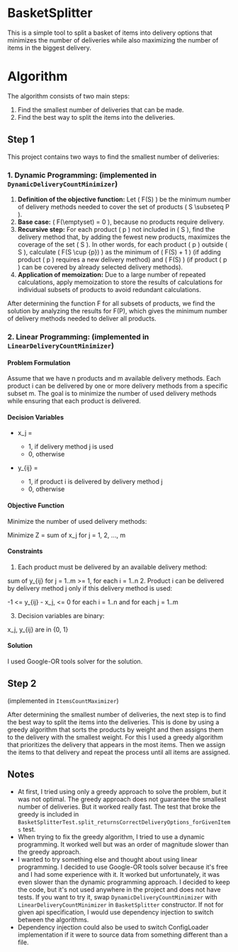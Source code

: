 # BasketSplitter

This is a simple tool to split a basket of items into delivery options that minimizes the number of deliveries while also maximizing the number of items in the biggest delivery.

# Algorithm
The algorithm consists of two main steps:
1. Find the smallest number of deliveries that can be made.
2. Find the best way to split the items into the deliveries.

## Step 1
This project contains two ways to find the smallest number of deliveries:
### 1. **Dynamic Programming**: (implemented in `DynamicDeliveryCountMinimizer`)

1. **Definition of the objective function:** Let \( F(S) \) be the minimum number of delivery methods needed to cover the set of products \( S \subseteq P \).
2. **Base case:** \( F(\emptyset) = 0 \), because no products require delivery.
3. **Recursive step:** For each product \( p \) not included in \( S \), find the delivery method that, by adding the fewest new products, maximizes the coverage of the set \( S \). In other words, for each product \( p \) outside \( S \), calculate \( F(S \cup \{p\}) \) as the minimum of \( F(S) + 1 \) (if adding product \( p \) requires a new delivery method) and \( F(S) \) (if product \( p \) can be covered by already selected delivery methods).
4. **Application of memoization:** Due to a large number of repeated calculations, apply memoization to store the results of calculations for individual subsets of products to avoid redundant calculations.

After determining the function F for all subsets of products, we find the solution by analyzing the results for F(P), which gives the minimum number of delivery methods needed to deliver all products.

### 2. **Linear Programming**: (implemented in `LinearDeliveryCountMinimizer`)

#### Problem Formulation

Assume that we have n products and m available delivery methods. Each product i can be delivered by one or more delivery methods from a specific subset m. The goal is to minimize the number of used delivery methods while ensuring that each product is delivered.

#### Decision Variables

- x_j =
    - 1, if delivery method j is used
    - 0, otherwise

- y_{ij} =
    - 1, if product i is delivered by delivery method j
    - 0, otherwise

#### Objective Function

Minimize the number of used delivery methods:

Minimize Z = sum of x_j for j = 1, 2, ..., m

#### Constraints

1. Each product must be delivered by an available delivery method:

sum of y_{ij} for j = 1..m >= 1, for each i = 1..n
2. Product i can be delivered by delivery method j only if this delivery method is used:

-1 <= y_{ij} - x_j, <= 0 for each i = 1..n and for each j = 1..m

3. Decision variables are binary:

x_j, y_{ij} are in {0, 1}

#### Solution

I used Google-OR tools solver for the solution.

## Step 2
(implemented in `ItemsCountMaximizer`)

After determining the smallest number of deliveries, the next step is to find the best way to split the items into the deliveries. This is done by using a greedy algorithm that sorts the products by weight and then assigns them to the delivery with the smallest weight.
For this I used a greedy algorithm that prioritizes the delivery that appears in the most items.
Then we assign the items to that delivery and repeat the process until all items are assigned.

## Notes
- At first, I tried using only a greedy approach to solve the problem, but it was not optimal. The greedy approach does not guarantee the smallest number of deliveries. But it worked really fast.
The test that broke the greedy is included in `BasketSplitterTest.split_returnsCorrectDeliveryOptions_forGivenItems` test.
- When trying to fix the greedy algorithm, I tried to use a dynamic programming. It worked well but was an order of magnitude slower than the greedy approach.
- I wanted to try something else and thought about using linear programming. I decided to use Google-OR tools solver because it's free and I had some experience with it. 
It worked but unfortunately, it was even slower than the dynamic programming approach. I decided to keep the code, but it's not used anywhere in the project and does not have tests.
If you want to try it, swap `DynamicDeliveryCountMinimizer` with `LinearDeliveryCountMinimizer` in `BasketSplitter` constructor.
If not for given api specification, I would use dependency injection to switch between the algorithms.
- Dependency injection could also be used to switch ConfigLoader implementation if it were to source data from something different than a file.